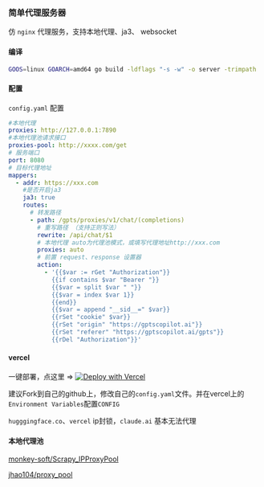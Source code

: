 ### 简单代理服务器

仿 `nginx` 代理服务，支持本地代理、ja3、 websocket

#### 编译
```bash
GOOS=linux GOARCH=amd64 go build -ldflags "-s -w" -o server -trimpath
```

#### 配置
`config.yaml` 配置
```yaml
#本地代理
proxies: http://127.0.0.1:7890
#本地代理池请求接口
proxies-pool: http://xxxx.com/get
# 服务端口
port: 8080
# 目标代理地址
mappers:
  - addr: https://xxx.com
    #是否开启ja3
    ja3: true
    routes:
      # 转发路径
      - path: /gpts/proxies/v1/chat/(completions)
        # 重写路径 （支持正则写法）
        rewrite: /api/chat/$1
        # 本地代理 auto为代理池模式，或填写代理地址http://xxx.com
        proxies: auto
        # 前置 request、response 设置器
        action:
          - '{{$var := rGet "Authorization"}}
            {{if contains $var "Bearer "}}
            {{$var = split $var " "}}
            {{$var = index $var 1}}
            {{end}}
            {{$var = append "__sid__=" $var}}
            {{rSet "cookie" $var}}
            {{rSet "origin" "https://gptscopilot.ai"}}
            {{rSet "referer" "https://gptscopilot.ai/gpts"}}
            {{rDel "Authorization"}}'
```
#### vercel
一键部署，点这里 => [![Deploy with Vercel](https://vercel.com/button)](https://vercel.com/new/clone?repository-url=https://github.com/bincooo/single-proxy&repository-name=single-proxy)

建议Fork到自己的github上，修改自己的`config.yaml`文件。并在vercel上的`Environment Variables`配置`CONFIG`

`hugggingface.co`、`vercel` ip封锁，`claude.ai` 基本无法代理

#### 本地代理池

[monkey-soft/Scrapy_IPProxyPool](https://github.com/monkey-soft/Scrapy_IPProxyPool.git)

[jhao104/proxy_pool](https://github.com/jhao104/proxy_pool.git)
